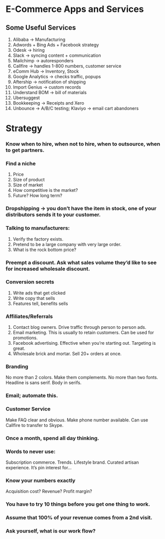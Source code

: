# E-Commerce Apps and Services

## Some Useful Services

1. Alibaba -> Manufacturing
2. Adwords + Bing Ads + Facebook strategy
3. Odesk -> hiring
4. Slack -> syncing content + communication
5. Mailchimp -> autoresponders
6. Callfire -> handles 1-800 numbers, customer service
7. eComm Hub -> Inventory, Stock
8. Google Analytics -> checks traffic, popups
9. Aftership -> notification of shipping
10. Import Genius -> custom records
11. Understand BOM -> bill of materials
12. Ubersuggest
13. Bookkeeping -> Receipts and Xero
14. Unbounce -> A/B/C testing; Klaviyo -> email cart abandoners

# Strategy

### Know when to hire, when not to hire, when to outsource, when to get partners.

### Find a niche 

1. Price
2. Size of product
3. Size of market
4. How competitive is the market?
5. Future? How long term?

### Dropshipping -> you don’t have the item in stock, one of your distributors sends it to your customer.

### Talking to manufacturers: 

1. Verify the factory exists.
2. Pretend to be a large company with very large order.
3. What is the rock bottom price?

### Preempt a discount. Ask what sales volume they’d like to see for increased wholesale discount.

### Conversion secrets

1. Write ads that get clicked
2. Write copy that sells
3. Features tell, benefits sells

### Affiliates/Referrals

1. Contact blog owners. Drive traffic through person to person ads.
2. Email marketing. This is usually to retain customers. Can be used for promotions.
3. Facebook advertising. Effective when you’re starting out. Targeting is great.
4. Wholesale brick and mortar. Sell 20+ orders at once.

### Branding

No more than 2 colors. Make them complements. No more than two fonts. Headline is sans serif. Body in serifs.

### Email; automate this. 

### Customer Service

Make FAQ clear and obvious. Make phone number available. Can use Callfire to transfer to Skype.

### Once a month, spend all day thinking.

### Words to never use:

Subscription commerce. Trends. Lifestyle brand. Curated artisan experience. It’s pin interest for...

### Know your numbers exactly

Acquisition cost? Revenue? Profit margin?

### You have to try 10 things before you get one thing to work.

### Assume that 100% of your revenue comes from a 2nd visit.

### Ask yourself, what is our work flow?
